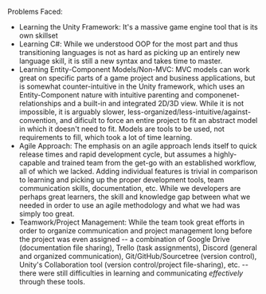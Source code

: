 Problems Faced:
* Learning the Unity Framework: It's a massive game engine tool that is its own skillset
* Learning C#: While we understood OOP for the most part and thus transitioning languages is not as hard as picking up an entirely new language skill, it is still a new syntax and takes time to master.
* Learning Entity-Component Models/Non-MVC: MVC models can work great on specific parts of a game project and business applications, but is somewhat counter-intuitive in the Unity framework, which uses an Entity-Component nature with intuitive parenting and componenet-relationships and a built-in and integrated 2D/3D view. While it is not impossible, it is arguably slower, less-organized/less-intuitive/against-convention, and dificult to force an entire project to fit an abstract model in which it doesn't need to fit. Models are tools to be used, not requirements to fill, which took a lot of time learning.
* Agile Approach: The emphasis on an agile approach lends itself to quick release times and rapid development cycle,  but assumes a highly-capable and trained team from the get-go with an established workflow, all of which we lacked. Adding individual features is trivial in comparison to learning and picking up the proper development tools, team communication skills, documentation, etc. While we developers are perhaps great learners, the skill and knowledge gap between what we needed in order to use an agile methodology and what we had was simply too great.
* Teamwork/Project Management: While the team took great efforts in order to organize communication and project management long before the project was even assigned -- a combination of Google Drive (documentation file sharing), Trello (task assignments), Discord (general and organized communication), Git/GitHub/Sourcetree (version control), Unity's Collaboration tool (version control/project file-sharing), etc. -- there were still difficulties in learning and communicating *effectively* through these tools.